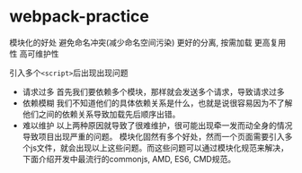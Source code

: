 # webpack-practice

模块化的好处
避免命名冲突(减少命名空间污染)
更好的分离, 按需加载
更高复用性
高可维护性

引入多个`<script>`后出现出现问题
- 请求过多
首先我们要依赖多个模块，那样就会发送多个请求，导致请求过多
- 依赖模糊
我们不知道他们的具体依赖关系是什么，也就是说很容易因为不了解他们之间的依赖关系导致加载先后顺序出错。
- 难以维护
以上两种原因就导致了很难维护，很可能出现牵一发而动全身的情况导致项目出现严重的问题。
模块化固然有多个好处，然而一个页面需要引入多个js文件，就会出现以上这些问题。而这些问题可以通过模块化规范来解决，下面介绍开发中最流行的commonjs, AMD, ES6, CMD规范。

